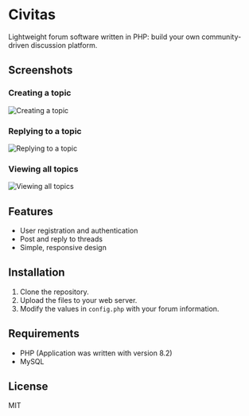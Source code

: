# Civitas
Lightweight forum software written in PHP: build your own community-driven
discussion platform.

## Screenshots

### Creating a topic
![Creating a topic](https://i.imgur.com/w3SDHwD.jpeg)

### Replying to a topic
![Replying to a topic](https://i.imgur.com/tFeg2vG.jpeg)

### Viewing all topics
![Viewing all topics](https://i.imgur.com/4eNOOmy.jpeg)

## Features
- User registration and authentication
- Post and reply to threads
- Simple, responsive design

## Installation
1. Clone the repository.
2. Upload the files to your web server.
3. Modify the values in `config.php` with your forum information.

## Requirements
- PHP (Application was written with version 8.2)
- MySQL

## License
MIT
